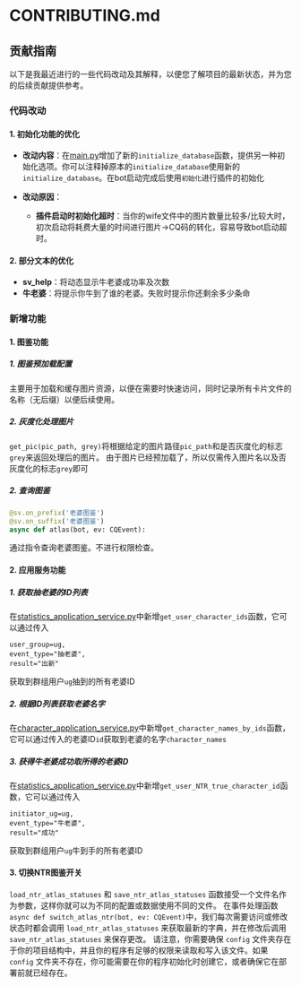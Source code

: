 # CONTRIBUTING.md

## 贡献指南

以下是我最近进行的一些代码改动及其解释，以便您了解项目的最新状态，并为您的后续贡献提供参考。

### 代码改动

#### 1. 初始化功能的优化

- **改动内容**：在[main.py](main.py)增加了新的`initialize_database`函数，提供另一种初始化选项。你可以注释掉原本的`initialize_database`使用新的`initialize_database`。在bot启动完成后使用`初始化`进行插件的初始化

- **改动原因**：
  - **插件启动时初始化超时**：当你的wife文件中的图片数量比较多/比较大时，初次启动将耗费大量的时间进行图片→CQ码的转化，容易导致bot启动超时。

#### 2. 部分文本的优化
- **sv_help**：将动态显示牛老婆成功率及次数
- **牛老婆**：将提示你牛到了谁的老婆。失败时提示你还剩余多少条命

### 新增功能

#### 1. 图鉴功能

##### 1. 图鉴预加载配置
主要用于加载和缓存图片资源，以便在需要时快速访问，同时记录所有卡片文件的名称（无后缀）以便后续使用。

##### 2. 灰度化处理图片
`get_pic(pic_path, grey)`将根据给定的图片路径`pic_path`和是否灰度化的标志`grey`来返回处理后的图片。
由于图片已经预加载了，所以仅需传入图片名以及否灰度化的标志`grey`即可

##### 2. 查询图鉴
```python
@sv.on_prefix('老婆图鉴')
@sv.on_suffix('老婆图鉴')
async def atlas(bot, ev: CQEvent):
```
通过指令查询老婆图鉴。不进行权限检查。

#### 2. 应用服务功能

##### 1. 获取抽老婆的ID列表
在[statistics_application_service.py](application/services/statistics_application_service.py)中新增`get_user_character_ids`函数，它可以通过传入
```
user_group=ug,
event_type="抽老婆",
result="出新"
```
获取到群组用户`ug`抽到的所有老婆ID
##### 2. 根据ID列表获取老婆名字
在[character_application_service.py](application/services/character_application_service.py)中新增`get_character_names_by_ids`函数，它可以通过传入的老婆ID`id`获取到老婆的名字`character_names`
##### 3. 获得牛老婆成功取所得的老婆ID
在[statistics_application_service.py](application/services/statistics_application_service.py)中新增`get_user_NTR_true_character_id`函数，它可以通过传入
```
initiator_ug=ug,
event_type="牛老婆",
result="成功"
```
获取到群组用户`ug`牛到手的所有老婆ID

#### 3. 切换NTR图鉴开关
`load_ntr_atlas_statuses` 和 `save_ntr_atlas_statuses` 函数接受一个文件名作为参数，这样你就可以为不同的配置或数据使用不同的文件。
在事件处理函数`async def switch_atlas_ntr(bot, ev: CQEvent)`中，我们每次需要访问或修改状态时都会调用 `load_ntr_atlas_statuses` 来获取最新的字典，并在修改后调用 `save_ntr_atlas_statuses` 来保存更改。
请注意，你需要确保 `config` 文件夹存在于你的项目结构中，并且你的程序有足够的权限来读取和写入该文件。如果 `config` 文件夹不存在，你可能需要在你的程序初始化时创建它，或者确保它在部署前就已经存在。